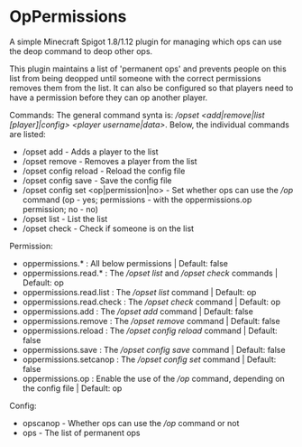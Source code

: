 # OpPermissions
A simple Minecraft Spigot 1.8/1.12 plugin for managing which ops can use the deop command to deop other ops. 

This plugin maintains a list of 'permanent ops' and prevents people on this list from being deopped until someone with the correct permissions removes them from the list. It can also be configured so that players need to have a permission before they can op another player. 

Commands: 
The general command synta is: */opset <add|remove|list [player]|config> <player username|data>*. 
 Below, the individual commands are listed: 
 - /opset add <playername> - Adds a player to the list 
 - /opset remove <playername> - Removes a player from the list 
 - /opset config reload - Reload the config file 
 - /opset config save - Save the config file 
 - /opset config set <op|permission|no> - Set whether ops can use the */op* command (op - yes; permissions - with the oppermissions.op permission; no - no) 
 - /opset list - List the list 
 - /opset check <playername> - Check if someone is on the list 
  
Permission: 
- oppermissions.* : All below permissions | Default: false 
- oppermissions.read.* : The */opset list* and */opset check* commands | Default: op 
- oppermissions.read.list : The */opset list* command | Default: op 
- oppermissions.read.check : The */opset check* command | Default: op 
- oppermissions.add : The */opset add* command | Default: false 
- oppermissions.remove : The */opset remove* command | Default: false 
- oppermissions.reload : The */opset config reload* command | Default: false 
- oppermissions.save : The */opset config save* command | Default: false 
- oppermissions.setcanop : The */opset config set* command | Default: false 
- oppermissions.op : Enable the use of the */op* command, depending on the config file | Default: op 

Config: 
 - opscanop - Whether ops can use the */op* command or not 
 - ops - The list of permanent ops 


